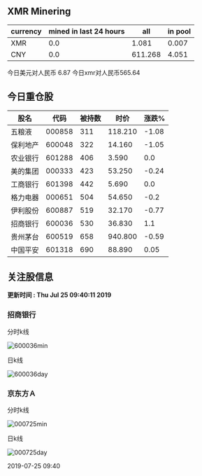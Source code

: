 ## XMR Minering

|currency|mined in last 24 hours|all|in pool|
|---|---|---|---|
|XMR|0.0|1.081|0.007|
|CNY|0.0|611.268|4.051|

今日美元对人民币 6.87	今日xmr对人民币565.64


## 今日重仓股 

|股名|代码|被持数|时价|涨跌%|
|---|---|---|---|---|
|五粮液|000858|311|118.210|-1.08|
|保利地产|600048|322|14.160|-1.05|
|农业银行|601288|406|3.590|0.0|
|美的集团|000333|423|53.250|-0.24|
|工商银行|601398|442|5.690|0.0|
|格力电器|000651|504|54.650|-0.2|
|伊利股份|600887|519|32.170|-0.77|
|招商银行|600036|530|36.830|1.1|
|贵州茅台|600519|658|940.800|-0.59|
|中国平安|601318|690|88.890|0.05|

## 关注股信息
**更新时间 : Thu Jul 25 09:40:11 2019**
### 招商银行 
分时k线

![600036min](http://image.sinajs.cn/newchart/min/n/sh600036.gif)

日k线

![600036day](http://image.sinajs.cn/newchart/daily/n/sh600036.gif)

### 京东方Ａ 
分时k线

![000725min](http://image.sinajs.cn/newchart/min/n/sz000725.gif)

日k线

![000725day](http://image.sinajs.cn/newchart/daily/n/sz000725.gif)

2019-07-25 09:40